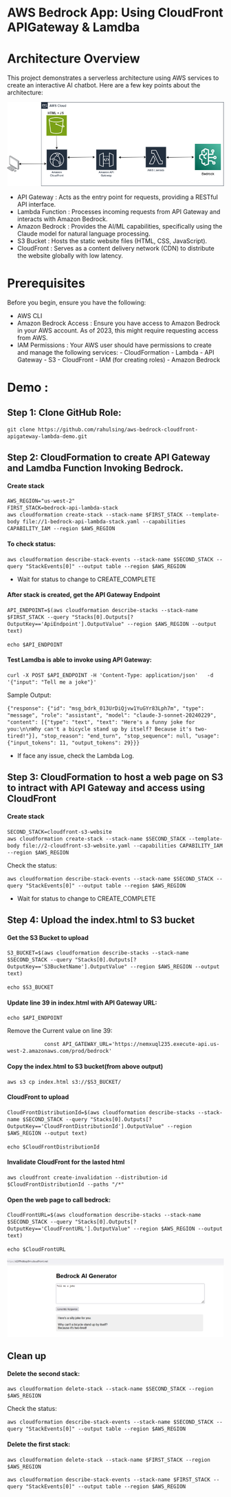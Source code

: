 # AWS Bedrock App: Using CloudFront APIGateway & Lamdba

# Architecture Overview
This project demonstrates a serverless architecture using AWS services to create an interactive AI chatbot. Here are a few key points about the architecture:


![steamlitapp](https://github.com/rahulsing/aws-bedrock-cloudfront-apigateway-lambda-demo/blob/main/architecture.png?raw=true)

- API Gateway : Acts as the entry point for requests, providing a RESTful API interface.
- Lambda Function : Processes incoming requests from API Gateway and interacts with Amazon Bedrock.
- Amazon Bedrock : Provides the AI/ML capabilities, specifically using the Claude model for natural language processing.
- S3 Bucket : Hosts the static website files (HTML, CSS, JavaScript).
- CloudFront : Serves as a content delivery network (CDN) to distribute the website globally with low latency.

# Prerequisites
Before you begin, ensure you have the following:

- AWS CLI 
- Amazon Bedrock Access : Ensure you have access to Amazon Bedrock in your AWS account. As of 2023, this might require requesting access from AWS.
- IAM Permissions : Your AWS user should have permissions to create and manage the following services:
            - CloudFormation
            - Lambda
            - API Gateway
            - S3
            - CloudFront
            - IAM (for creating roles)
            - Amazon Bedrock

# Demo : 
## Step 1: Clone GitHub Role: 
```
git clone https://github.com/rahulsing/aws-bedrock-cloudfront-apigateway-lambda-demo.git
```

## Step 2: CloudFormation to create API Gateway and Lamdba Function Invoking Bedrock. 

#### Create stack
```
AWS_REGION="us-west-2"
FIRST_STACK=bedrock-api-lambda-stack
aws cloudformation create-stack --stack-name $FIRST_STACK --template-body file://1-bedrock-api-lambda-stack.yaml --capabilities CAPABILITY_IAM --region $AWS_REGION
```

#### To check status: 
```
aws cloudformation describe-stack-events --stack-name $SECOND_STACK --query "StackEvents[0]" --output table --region $AWS_REGION
```

- Wait for status to change to CREATE_COMPLETE

#### After stack is created, get the API Gateway Endpoint
```
API_ENDPOINT=$(aws cloudformation describe-stacks --stack-name $FIRST_STACK --query "Stacks[0].Outputs[?OutputKey=='ApiEndpoint'].OutputValue" --region $AWS_REGION --output text)

echo $API_ENDPOINT

```

#### Test Lamdba is able to invoke using API Gateway: 
```
curl -X POST $API_ENDPOINT -H 'Content-Type: application/json'   -d '{"input": "Tell me a joke"}'

```

Sample Output:
```
{"response": {"id": "msg_bdrk_013UrDiQjvw1YuGYr83Lph7m", "type": "message", "role": "assistant", "model": "claude-3-sonnet-20240229", "content": [{"type": "text", "text": "Here's a funny joke for you:\n\nWhy can't a bicycle stand up by itself? Because it's two-tired!"}], "stop_reason": "end_turn", "stop_sequence": null, "usage": {"input_tokens": 11, "output_tokens": 29}}}
```
- If face any issue, check the Lambda Log. 

## Step 3: CloudFormation to host a web page on S3 to intract with API Gateway and access using  CloudFront
#### Create stack

```
SECOND_STACK=cloudfront-s3-website
aws cloudformation create-stack --stack-name $SECOND_STACK --template-body file://2-cloudfront-s3-website.yaml --capabilities CAPABILITY_IAM --region $AWS_REGION
```

Check the status: 
```
aws cloudformation describe-stack-events --stack-name $SECOND_STACK --query "StackEvents[0]" --output table --region $AWS_REGION
```

- Wait for status to change to CREATE_COMPLETE


## Step 4: Upload the index.html to S3 bucket
#### Get the S3 Bucket to upload

```
S3_BUCKET=$(aws cloudformation describe-stacks --stack-name $SECOND_STACK --query "Stacks[0].Outputs[?OutputKey=='S3BucketName'].OutputValue" --region $AWS_REGION --output text)

echo $S3_BUCKET

```

#### Update line 39 in index.html with API Gateway URL: 
```
echo $API_ENDPOINT
```

Remove the Current value on line 39: 
```
            const API_GATEWAY_URL='https://nemxuql235.execute-api.us-west-2.amazonaws.com/prod/bedrock'
```

#### Copy the index.html to S3 bucket(from above output)
```
aws s3 cp index.html s3://$S3_BUCKET/
```

#### CloudFront to upload
```
CloudFrontDistributionId=$(aws cloudformation describe-stacks --stack-name $SECOND_STACK --query "Stacks[0].Outputs[?OutputKey=='CloudFrontDistributionId'].OutputValue" --region $AWS_REGION --output text)

echo $CloudFrontDistributionId

```

#### Invalidate CloudFront for the lasted html
```
aws cloudfront create-invalidation --distribution-id $CloudFrontDistributionId --paths "/*"
```

#### Open the web page to call bedrock: 

```
CloudFrontURL=$(aws cloudformation describe-stacks --stack-name $SECOND_STACK --query "Stacks[0].Outputs[?OutputKey=='CloudFrontURL'].OutputValue" --region $AWS_REGION --output text)

echo $CloudFrontURL
```


![steamlitapp](https://github.com/rahulsing/aws-bedrock-cloudfront-apigateway-lambda-demo/blob/main/CloudFrontHosted.PNG?raw=true)


## Clean up

#### Delete the second stack: 
```
aws cloudformation delete-stack --stack-name $SECOND_STACK --region $AWS_REGION
```

Check the status: 
```
aws cloudformation describe-stack-events --stack-name $SECOND_STACK --query "StackEvents[0]" --output table --region $AWS_REGION
```

#### Delete the first stack: 

```
aws cloudformation delete-stack --stack-name $FIRST_STACK --region $AWS_REGION
```

```
aws cloudformation describe-stack-events --stack-name $FIRST_STACK --query "StackEvents[0]" --output table --region $AWS_REGION
```
